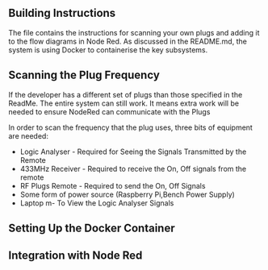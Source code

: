 ## Building Instructions
The file contains the instructions for scanning your own plugs and adding it to the flow diagrams in Node Red. 
As discussed in the README.md, the system is using Docker to containerise the key subsystems.

## Scanning the Plug Frequency
If the developer has a different set of plugs than those specified in the ReadMe. The entire system can still work. 
It means extra work will be needed to ensure NodeRed can communicate with the Plugs

In order to scan the frequency that the plug uses, three bits of equipment are needed:
- Logic Analyser - Required for Seeing the Signals Transmitted by the Remote
- 433MHz Receiver - Required to receive the On, Off signals from the remote
- RF Plugs Remote - Required to send the On, Off Signals
- Some form of power source (Raspberry Pi,Bench Power Supply)
- Laptop m- To View the Logic Analyser Signals


## Setting Up the Docker Container



## Integration with Node Red


